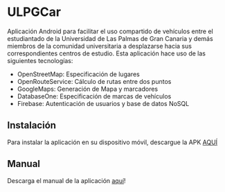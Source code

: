 # ULPGCar 

Aplicación Android para facilitar el uso compartido de vehículos entre el estudiantado de la Universidad de Las Palmas de Gran Canaria y demás miembros de la comunidad universitaria a desplazarse hacia sus correspondientes centros de estudio.
Esta aplicación hace uso de las siguientes tecnologías:

- OpenStreetMap: Especificación de lugares
- OpenRouteService: Cálculo de rutas entre dos puntos
- GoogleMaps: Generación de Mapa y marcadores
- DatabaseOne: Especificación de marcas de vehículos
- Firebase: Autenticación de usuarios y base de datos NoSQL
  
## Instalación  
  
Para instalar la aplicación en su dispositivo móvil, descargue la APK [AQUÍ](https://drive.google.com/file/d/1gGWYni2T-UhFJwH0ri6pFwu_VpTjRL8j/view?usp=sharing_)  
  
## Manual  
  
Descarga el manual de la aplicación [aquí](https://drive.google.com/file/d/1i7mVo8ppI0oDCmGKvXeToNLa14PymxP7/view?usp=sharing_)!
